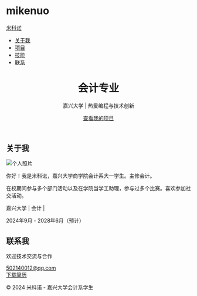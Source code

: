 # mikenuo
<!DOCTYPE html>
<html lang="zh-CN">
<head>
    <meta charset="UTF-8">
    <meta name="viewport" content="width=device-width, initial-scale=1.0">
    <title>米科诺的个人主页 | 嘉兴大学会计系</title>
    <link rel="stylesheet" href="style.css">
    <link rel="stylesheet" href="https://cdnjs.cloudflare.com/ajax/libs/font-awesome/6.4.0/css/all.min.css">
</head>
<body>
    <!-- 导航栏 -->
    <nav>
        <div class="container">
            <a href="#" class="logo">米科诺</a>
            <ul>
                <li><a href="#about">关于我</a></li>
                <li><a href="#projects">项目</a></li>
                <li><a href="#skills">技能</a></li>
                <li><a href="#contact">联系</a></li>
            </ul>
        </div>
    </nav>
    <header>
        <div class="container">
            <div class="header-content">
                <h1>会计专业</h1>
                <p>嘉兴大学 | 热爱编程与技术创新</p>
                <a href="#projects" class="btn">查看我的项目</a>
            </div>
        </div>
    </header>
    <section id="about" class="section">
        <div class="container">
            <h2>关于我</h2>
            <div class="about-content">
                <img src="profile.jpg" alt="个人照片" class="profile-img">
                <div class="bio">
                    <p>你好！我是米科诺，嘉兴大学商学院会计系大一学生。主修会计。</p>
                    <p>在校期间参与多个部门活动以及在学院当学工助理，参与过多个比赛。喜欢参加社交活动。</p>
                    <div class="edu-info">
                        <p><i class="fas fa-graduation-cap"></i> 嘉兴大学 | 会计 | </p>
                        <p><i class="fas fa-calendar"></i> 2024年9月 - 2028年6月（预计）</p>
                    </div>
                </div>
            </div>
        </div>
    </section>
    <section id="contact" class="section bg-light">
        <div class="container">
            <h2>联系我</h2>
            <div class="contact-content">
                <p> 欢迎技术交流与合作</p>
                <div class="contact-methods">
                    <a href="mailto:502140012@qq.com" class="contact-item">
                        <i class="fas fa-envelope"></i> 502140012@qq.com
                    </a>
                </div>
                <div class="resume-download">
                    <a href="resume.pdf" download class="btn">
                        <i class="fas fa-download"></i> 下载简历
                    </a>
                </div>
            </div>
        </div>
    </section>
    <footer>
        <div class="container">
            <p>© 2024 米科诺 - 嘉兴大学会计系学生</p>
            <div class="social-links">
                <a href="#"><i class="fab fa-weixin"></i></a>
                <a href="#"><i class="fab fa-bilibili"></i></a>
                <a href="#"><i class="fab fa-zhihu"></i></a>
            </div>
        </div>
    </footer>
